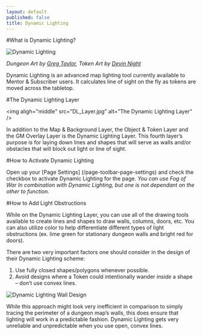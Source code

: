 ```yaml
---
layout: default
published: false
title: Dynamic Lighting
---
```


#What is Dynamic Lighting?

<img aligh="middle" src=”images/Dynamic_Lighting.jpg” alt="Dynamic Lighting" />

*Dungeon Art by [Greg Taylor]( https://marketplace.roll20.net/browse/set/50/diy-dungeon-blank-pack),  Token Art by [Devin Night]( https://marketplace.roll20.net/browse/set/2/devin-token-pack-1-characters)*

Dynamic Lighting is an advanced map lighting tool currently available to Mentor & Subscriber users. It calculates line of sight on the fly as tokens are moved across the tabletop.

#The Dynamic Lighting Layer

<img aligh="middle" src=”DL_Layer.jpg” alt=”The Dynamic Lighting Layer” />

In addition to the Map & Background Layer, the Object & Token Layer and the GM Overlay Layer is the Dynamic Lighting Layer. This fourth layer’s purpose is for laying down lines and shapes that will serve as walls and/or obstacles that will block out light or line of sight.

#How to Activate Dynamic Lighting

Open up your [Page Settings] (/page-toolbar-page-settings) and check the checkbox to activate Dynamic Lighting for the page. *You can use Fog of War In combination with Dynamic Lighting, but one is not dependant on the other to function.*

#How to Add Light Obstructions

While on the Dynamic Lighting Layer, you can use all of the drawing tools available to create lines and shapes to draw walls, columns, doors, etc. You can also utilize color to help differentiate different types of light obstructions (ex. lime green for stationary dungeon walls and bright red for doors).

There are two very important factors one should consider in the design of their Dynamic Lighting scheme:
1. Use fully closed shapes/polygons whenever possible.
2. Avoid designs where a Token could intentionally wander *inside* a shape – don’t use convex lines.

<img aligh="middle" src=”images/DL_Walls.jpg” alt="Dynamic Lighting Wall Design" />

While this approach might look very inefficient in comparison to simply tracing the perimeter of a dungeon map’s walls, this does ensure that lighting will work in a predictable fashion. Dynamic Lighting gets very unreliable and unpredictable when you use open, convex lines.